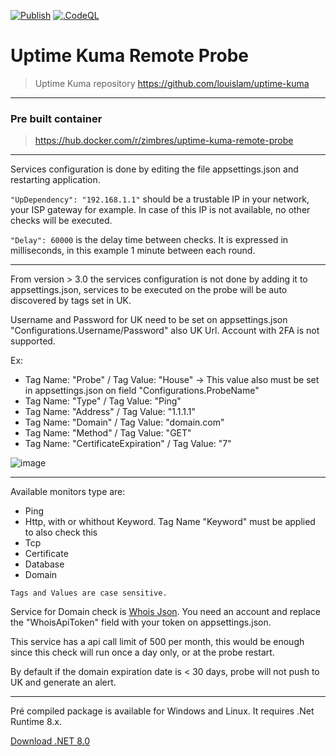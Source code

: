 [![Publish](https://github.com/zimbres/UptimeKumaRemoteProbe/actions/workflows/dotnet.yml/badge.svg?event=release)](https://github.com/zimbres/UptimeKumaRemoteProbe/actions/workflows/dotnet.yml) [![.CodeQL](https://github.com/zimbres/UptimeKumaRemoteProbe/actions/workflows/codeql-analysis.yml/badge.svg)](https://github.com/zimbres/UptimeKumaRemoteProbe/actions/workflows/codeql-analysis.yml)


# Uptime Kuma Remote Probe

>Uptime Kuma repository https://github.com/louislam/uptime-kuma

---

### Pre built container

>https://hub.docker.com/r/zimbres/uptime-kuma-remote-probe

---

Services configuration is done by editing the file appsettings.json and restarting application.

`"UpDependency": "192.168.1.1"` should be a trustable IP in your network, your ISP gateway for example. In case of this IP is not available, no other checks will be executed.

`"Delay": 60000` is the delay time between checks. It is expressed in milliseconds, in this example 1 minute between each round.

---

From version > 3.0 the services configuration is not done by adding it to appsettings.json, services to be executed on the probe will be auto discovered by tags set in UK.

Username and Password for UK need to be set on appsettings.json "Configurations.Username/Password" also UK Url. Account with 2FA is not supported.

Ex:

- Tag Name: "Probe" / Tag Value: "House" -> This value also must be set in appsettings.json on field "Configurations.ProbeName"
- Tag Name: "Type" / Tag Value: "Ping"
- Tag Name: "Address" / Tag Value: "1.1.1.1"
- Tag Name: "Domain" / Tag Value: "domain.com"
- Tag Name: "Method" / Tag Value: "GET"
- Tag Name: "CertificateExpiration" / Tag Value: "7"

![image](https://github.com/zimbres/UptimeKumaRemoteProbe/assets/29772043/a4a9fd07-4f33-4f4f-9c27-24b59be42b28)

---
Available monitors type are:

- Ping
- Http, with or whithout Keyword. Tag Name "Keyword" must be applied to also check this
- Tcp
- Certificate
- Database
- Domain

`Tags and Values are case sensitive.`

Service for Domain check is [Whois Json](https://whoisjson.com/). You need an account and replace the "WhoisApiToken" field with your token on appsettings.json.

This service has a api call limit of 500 per month, this would be enough since this check will run once a day only, or at the probe restart.

By default if the domain expiration date is < 30 days, probe will not push to UK and generate an alert.

---

Pré compiled package is available for Windows and Linux. It requires .Net Runtime 8.x.

[Download .NET 8.0](https://dotnet.microsoft.com/en-us/download/dotnet/8.0)
